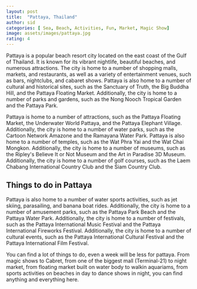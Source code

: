 ```yaml
---
layout: post
title:  "Pattaya, Thailand"
author: sid
categories: [ Sea, Beach, Activities, Fun, Market, Magic Show]
image: assets/images/pattaya.jpg
rating: 4
---
```

Pattaya is a popular beach resort city located on the east coast of the Gulf of Thailand. It is known for its vibrant nightlife, beautiful beaches, and numerous attractions. The city is home to a number of shopping malls, markets, and restaurants, as well as a variety of entertainment venues, such as bars, nightclubs, and cabaret shows. Pattaya is also home to a number of cultural and historical sites, such as the Sanctuary of Truth, the Big Buddha Hill, and the Pattaya Floating Market. Additionally, the city is home to a number of parks and gardens, such as the Nong Nooch Tropical Garden and the Pattaya Park.

Pattaya is home to a number of attractions, such as the Pattaya Floating Market, the Underwater World Pattaya, and the Pattaya Elephant Village. Additionally, the city is home to a number of water parks, such as the Cartoon Network Amazone and the Ramayana Water Park. Pattaya is also home to a number of temples, such as the Wat Phra Yai and the Wat Chai Mongkon. Additionally, the city is home to a number of museums, such as the Ripley's Believe It or Not Museum and the Art in Paradise 3D Museum. Additionally, the city is home to a number of golf courses, such as the Laem Chabang International Country Club and the Siam Country Club.

<h2>Things to do in Pattaya</h2>

Pattaya is also home to a number of water sports activities, such as jet skiing, parasailing, and banana boat rides. Additionally, the city is home to a number of amusement parks, such as the Pattaya Park Beach and the Pattaya Water Park. Additionally, the city is home to a number of festivals, such as the Pattaya International Music Festival and the Pattaya International Fireworks Festival. Additionally, the city is home to a number of cultural events, such as the Pattaya International Cultural Festival and the Pattaya International Film Festival.

You can find a lot of things to do, even a week will be less for pattaya. From magic shows to Cabret, from one of the biggest mall (Terminal-21) to night market, from floating market built on water body to walkin aquariams, from sports activities on beaches in day to dance shows in night, you can find anything and everything here.

<div class="pa-carousel-widget" style="width:100%; height:480px; display:none;"
  data-link="https://www.thrillophilia.com/things-to-do-in-pattaya"
  data-title="Pattaya, Thailand"
  data-description="Cabaret, Mini Siam, Beaches, Nightlife"
  data-delay="3">
  <object data="https://lh3.googleusercontent.com/T6i5V6PnrSVtrFcqDKLeJ8t2jN5Em5uKBR54KLCFEU0eLGXDEIiNOSFlGLFfW3MN1ZXJt2MOoOkQvbSaqEyVV3y4fAWrwrvLJH3P4iJyXiYIHjvxWiOPN3-RnTIYYRJFbd1eVImMs4g=w1920-h1080"></object>
  <object data="https://lh3.googleusercontent.com/pvMyuCysRSmEouVJ6sOkkea3sEdZI_bIUegYlIFcamzZT4KEo10d1WjpwbEB6NFzSpOJDV9YGcsA4zfQHt7f0Eu_XWM5OMKvi4NCkewzaLE56X-3saSXu2UOCVAQjqYc3p7_lPpnWSc=w1920-h1080"></object>
  <object data="https://lh3.googleusercontent.com/lqbmtbykKD0l3B6R2ZMoqhmg6eaaU9yLvEdA8TmzbKxT2xo1Q3AJHapBVHIa4Pv1qSPEjHcH9QA2dDYqvK8kH1r0FQ_3YIunM64VaBJUtHrBRWa6QBJeJClW9-nOKRHuGAXDdMGQQUE=w1920-h1080"></object>
  <object data="https://lh3.googleusercontent.com/u21Dv5fu1As3lvVX77pwIAskwOHccvQ5QjiQabAbicM5X2LyaMVdpvDjcXGFh_Zd1Aa5XUzof8-GVrdUmOSTLBHuqYQAjImiEGGlyQcpJYfQ9NEqXytsS7JC-PFASTuEnkJUYVWTVqk=w1920-h1080"></object>
  <object data="https://lh3.googleusercontent.com/vkAgTJjNZNUHOUaRwpBxR6UFd5gNYjovD5jsJNhYNh0PtjF4pYALR1OYIflO-eBDW010GZXI38S_Uu5-OboxP3n_mbQOnzv0MLdBNRVZ5M8w87g33KXFDZ6WKGxjDrRvJ85OLqoIVFs=w1920-h1080"></object>
  <object data="https://lh3.googleusercontent.com/TszgenJUkGBoyt-ipJFcdfS-kW8Z55-9uBt7uHKRJscp4WAH6QyjCj1S1RosOvdvlP1UPSEPGkaccKUTqp2Zhwb14P5jtYiXswEYjV8Nz_7t8Sh6Uzh3DlgekZbbiUYs1zYdgEW6xZc=w1920-h1080"></object>
  <object data="https://lh3.googleusercontent.com/IR6el2oSwDKnT2GkmAQ-VVQzujpkAXyy7JwnO3CTnZIQQiqfjPbJlKOqsQQbG5DyvlMyFg7Pvk0eYKQzpT4YVKMDpWx0Mkwop_AOWMM0qLD5NgSx29DZrov8d1uR1SmCqFba9IPI5cQ=w1920-h1080"></object>
  <object data="https://lh3.googleusercontent.com/nllnjRKp6c9SWeNegrXum9Zy35VJRjiygZ0OuLifBdeNnxjLa0PVO1axdYtvpF3lzuaiCM_XP-kifcqxBvzZXJUtdMrC_nCsjqD8wpuobV6u6_BUgF3iNe7NU_0AuFjW0lF_-rJNbG4=w1920-h1080"></object>
  <object data="https://lh3.googleusercontent.com/FulOi-HOifXQU_asacDX4tPQ-b7fzDphSfc-oZHxjH-H8L2QCs2-AUbFZ1dMBz0Q62_AH3ciwi0kQLKYsW6EnAoov835BdUdKv2iMI5fPn5dArpemh5ZwUX5lYo31HXUUnbrJHVeioI=w1920-h1080"></object>
  <object data="https://lh3.googleusercontent.com/BsZVFkbhdLGXo-MnrR_RqbSf6lLKUmouIkNrxsQ5uTWkqcUjJtIPzV3aGICAN5sylam-xqjjdU5JWz7BwpbN7V9pPbM2936Chb83JTh4Wm1Uh214I6Qp0wBW0ijnctv_58Xtp_3hUlg=w1920-h1080"></object>
  <object data="https://lh3.googleusercontent.com/ia5wDAQMpaS8gl9woKOvxoskpJ6AA1T82IYNdy7pR9zKHKT_NgF7DBoo_1IGqgmGdBdmkn4rxCLaGr9zPOYg3EF8PTblCt_dAr5QUlAAUHJdMLk5926uJysL_bdAEgTlTg2asl3LLZ4=w1920-h1080"></object>
  <object data="https://lh3.googleusercontent.com/AsJ7gSET11BgXAzmzZFSzZcg6EaedLp-m6aWBT9rqnMoh8sOlkyk5AbTNvN4q8xHFNXt2Fmh0-xSe-Y1HY4qetTdmjd94Ros-kJ8VIHPXf40o98K7ViRIWghp5sqfAyYUNn2HYbcurU=w1920-h1080"></object>
  <object data="https://lh3.googleusercontent.com/plQ1FY14asvwoZJq4mv8RecORCzjRXFQKKmKW_AVYSwhKpcOX1qp0VEDr6LyHHKzwHSphYwW64bmtcFGJcmvwAHxUsXIqZgLpxugn83GY6uakgYfoZV0CBEWM8_hiF_k8WK7ndqv_6U=w1920-h1080"></object>
  <object data="https://lh3.googleusercontent.com/fxbbKnu0aGm-VydFziH3o_Z_QRu0bPieIvLjjLdKxfty9lfRVZ2NPjIPX6luSOuX3Fb7bawAZY_u-cA1JvISfOxbV0lJTgoTp5YuIdZDnvzaMRv0IdkDgeaMCUEbHR19RcKN-ptXbwY=w1920-h1080"></object>
  <object data="https://lh3.googleusercontent.com/QrohYW9MG6eHaF3w1PpoGMFp6Ubse3prYd3psOPcnpmSJtj7HhyrgA7mZzi_E_ZTDPNPRd1m3Bi_CjIDIO5J3jmbu4d3ULd-Dy3MNdwe4xJ_AuADTKOyxMLKOPZF0cz-5H20LbaYcE0=w1920-h1080"></object>
  <object data="https://lh3.googleusercontent.com/j1ht8MmxWt2dsr4xPQEuxQcx0JpTZfaGFUI_dLrpwnBW1u-KGyundYuDSe2FyUq-0CZj6EBmQKLDzmp55MYzoJU8KH0tl9HwKO5vZPvZzhTPJ3Fvpkzb2yG6AXXmG8wZbfITLwDvycE=w1920-h1080"></object>
  <object data="https://lh3.googleusercontent.com/NTEmnIgZ7oH5srPTnva29MoUi4U2GAsqFYNd3PPQ97IQBEyKQ30U9Gmxmj_O3g89W6i_a81ebMkTfdXn0pJOvM6JaYW9S_ZTfJoOxaEQSNI6b9ZJuq6vAcF-s0_9BfuxTyvS0CMGoOA=w1920-h1080"></object>
  <object data="https://lh3.googleusercontent.com/cGtXEsChWynmAdRAB3jszOLjEdyzvVVJgWAX1eHeJM9U8CafaimE3_mgy9wop-GMUCs0C4DCigaLDcihkVnlDvTLtsXcYoZJ8bLuovwTab_sLfAixrFn-1-V5ECIHpDFgdUBUwXfIlw=w1920-h1080"></object>
  <object data="https://lh3.googleusercontent.com/qfm7oKlbAAsl9_ZkpHDGlkbmYX_9zpD7DzindFw0tWvLZoUP9VIOtn-8QN5_wgVlzyeCurfpkFWE7zcOSqeBpP7oxevDAMDsZ0TNeV9_nT8x1Ih7oXtexvUNFx1WjglYwB2aN53E8TU=w1920-h1080"></object>
  <object data="https://lh3.googleusercontent.com/HFiAHl-_-WERRs3OtFCSC4gBSxGC1g2L7PIPUZQXk1KZxrB3shF6FZyYSE-ElbgoGrXaVwTU9BLDhRwLi71aOaZ3I1gSRFt1CkeCN2nJwXvD0168_OUF7I2MjBtmOx-wE2RDY_efXes=w1920-h1080"></object>
  <object data="https://lh3.googleusercontent.com/XRHiv2JfvbXekKkfNdqbY8TucK4uEUgPWeCavjG5GwwXtdJ8wqJ-VoTwszFPp7lr5XzjeQMUoRci58AguXQSj1WHazthJCxtADKhVUDlNdFh4doIhM5pBvCJXlDcU8TdX6iW5RHgfS8=w1920-h1080"></object>
  <object data="https://lh3.googleusercontent.com/ZVNo4-u7rK-cJ0XNGyJEAzghEhiUWYlMGtpRzM7aLxlKjobTmqeCHcjNLh5ZQrfWuCNcs_iXs-U9DSLnjQriPKUEnCukC0N85t1P8p7CUTUFPiJx2my2pEiowC-vycIAi702RgBRrq4=w1920-h1080"></object>
  <object data="https://lh3.googleusercontent.com/IY5e2ezBvkUue1GrY4FSNswTuk9AYtnEl9f010s5p3gyOaBl-JXx6BE9aNME5dZa5pqvCspjakfM2Hdar42gC3wSd-FE9c7WA1g794pR2Ry7BVsOXFAyiSUVCah9_kzVMcAywQLD-vk=w1920-h1080"></object>
  <object data="https://lh3.googleusercontent.com/1VOl9ZgmIZ0IyymmYxf6VHYmSPpXLc9jvNV5GOngruGaEEXNe6ko2YYJwQ1ex5NBr8gfBsYRglYb8QjDud-vjGT_CROFSjJTD3ItGR5R9y8YL9-wB5TYv-VOV5sttc1mOm9nH3Cofa0=w1920-h1080"></object>
  <object data="https://lh3.googleusercontent.com/ub5kG0uxYQYw98PmLhXdbZPeu12sd3muO0ml8Zv0BAxnFdP2fPcnB_D1psbo5vmHlmGkZvxgdYaB8RTcGRn2E1vTs8W0svad3sExJrnl_rGffM3Oa0rafCakBbIWMUsXK-mN-3oZtEk=w1920-h1080"></object>
  <object data="https://lh3.googleusercontent.com/9eDNa-1ds91PMN_8wS6TzwLFnde9YTwM4i2q_PDCquNW7vjPRWRC9qTv2us0nUWgxYieYt5u49MJud1XZMcYfjIfwrEfgYmZPGquqI9Oh1_Hx1jpIiFcRh9Iy1qfccLhfRAngqY75Mc=w1920-h1080"></object>
  <object data="https://lh3.googleusercontent.com/eZdFYsgwN8ppUG8rHq5j7zCO6d7O7NBFvYeiFnq4eZVXRhf133J9u6Sg7vH407YEY5wLsuUdf9CNd59Ru2aEKc2wzjALsYrbj5giEGb45riBVdkdBaNziHkW6Fff1OOpXc2b0fi-2DE=w1920-h1080"></object>
  <object data="https://lh3.googleusercontent.com/kpkB9ryxUbHm0Qb29BWQEbmkLrpQmZ5PEC1uxd3duC2pVd9GdlQPFbQf7ZKwGkdhG4C2ntEnRuCgECewA8c9EZI9UaV8nvKy4zokZij2w26U31AqMjQ50R3bs_FrZ9bbQDGNCYNCzSU=w1920-h1080"></object>
  <object data="https://lh3.googleusercontent.com/Dnga9QSB34gfh7L0TSyuiU-gCY8MY1IJ8rk-Y0Xl4InDD0DzViJ1sY-LhN4ZO5Tj8GkC0AwMc7y0CCJEZkcAOsCmlYvnkQQDl32mQQTd2NY9t4e9kZj9B2SeN0BifOXXWSZ798kqfNI=w1920-h1080"></object>
  <object data="https://lh3.googleusercontent.com/YuGzcmxHmrM5ymDbUAzt6W98ii1njq3I2B-ORPUvNP0k521xmJXndgHfK5981Bp3SL5emGyW2OEn9kTSFvPEc-FFonbYwJll4geYs856ZAk5ykulzzOyNamq_OFfkIEW8vnsWL-hJnI=w1920-h1080"></object>
  <object data="https://lh3.googleusercontent.com/TbAnrzMkVcfaOS_iMHy_-SchuEsB0g92TKTCCVlfgoKupCspooDd3unnJONOaTMv06kXPLEv5cGu5RiyKSdlKZb-V_jbzYCiXTal8aVtB3akmB2XUbYeINtHhO_na8Y8JA80UoXRiY8=w1920-h1080"></object>
  <object data="https://lh3.googleusercontent.com/x90SUftHDqPxPXxm6bIfAnayknMh308pA5nLCbInxKlJZ8K7PYg3BsIO0NidKH7ABJekwiJo57sXCX7Z1Fnvr5HVeIJFOWlM__C-rQLZDSVZ0ik5XyEgK2uS77xcHDy7Ohl6IyQYpEI=w1920-h1080"></object>
  <object data="https://lh3.googleusercontent.com/BdjNzsqaMKf6pWKDq3QINW1rfTS1j9WJeoQRYVgY-h33iflpiiVb0TUwJulNwEMFcU6h-L7MWAgwmLwsGxH-O72xRuQ3RqSNtw0hQagA-Jhg0rfhHG-cCxnDshaNXFXvk18_wbeNLCk=w1920-h1080"></object>
  <object data="https://lh3.googleusercontent.com/sNJxrGyYOAq1rdYKW-1csbg0DzeKCwFeIg9LlGNFRsKR7XlV48lhAGFhfUx0IXyYNrQWN4CIBHvoXjjd_VBI5GwaJy276O5ZRM__teiC5bu1ZH8zjNmxiv5qqHqWaEqnQH-vJ-0jXQY=w1920-h1080"></object>
  <object data="https://lh3.googleusercontent.com/4uM8aIyJ9hsH9fhj2mHa9179eizjua2P3OCxUEPLEVyMZXz7vjDE_sibg_loTXARzIQY4mWkEYLAwdkeowb-OKuO5w2QqGs64kNPnGimb6gu9J1dam9q2okzZKcMyIiQELEYM4vvF7A=w1920-h1080"></object>
  <object data="https://lh3.googleusercontent.com/B9gfekLzy-lqYpnYb1OmvEZ78Qk-JFlojUQ-7T-wNbk3NOUSb6AO5XM7fc3hIOKTYE8LFocaNcuSGM-uYrtw0kkjyZJYxSMCt4E30s4jxUd0oh37fIpkv4OoqkYoZPpKefRa_OOWqYY=w1920-h1080"></object>
  <object data="https://lh3.googleusercontent.com/XQFsdSDBkCx34eY0NnHY_ci6n482U_VJZsQdxbC6ydNOpMIGIW0bIrBe9pZylkpR0zBupzWBz67Oxe5yxOVZsSHMwJYUqjg3djRIaQXj9HSct1-A5Vp9BHONud7wSfidb_3HeSyCXtc=w1920-h1080"></object>
  <object data="https://lh3.googleusercontent.com/hLQ0-VJAvHF9J6D8rpTt32eb84Jz7oUCCQebX82VybkVG-xsM_8kr9_6RFwFQjwedl5VVvP4yyVcLBdA8mTZherMgJ6VCkerFGLA09WoMiVGQsp5e7f02XhwhGBw2X_8ZRIv96F7V08=w1920-h1080"></object>
  <object data="https://lh3.googleusercontent.com/ZiLvIAJI2xzInjfHZhob1kPOTfdXv7NstaOjlEUKKRVam89s1g_U7T3zKrsABsKTH_hpsLG8r2NQovubTLj-uhaCWkGGY8UB0gme7Fm1a9CqMkZCL_KBqaL29cOLMpjUjn4jh7KakWo=w1920-h1080"></object>
  <object data="https://lh3.googleusercontent.com/NbHhcXhkdxP8mbdAVIn4_-gCbTLfo2PVb7EYCNqY6s4uL5h8Nd9OY3_WOqx-A8u5ql4iAWKt7jUkmnBp-pdSXxVHnPbBAEkI7wjnrNgGhH6jdoCxPYWw-Znyw74ngXVgoueyOzCW4Lg=w1920-h1080"></object>
  <object data="https://lh3.googleusercontent.com/sscZ0NyjxV8-rAvhVkaGFwYtNhrqheJ9LZaz4oPCa7wLULRPwYsIUEiaOG885gqKVFBWrQqmsaGODP91tTuHEP_nbIVK_ePclYYzUW0dJ2VmsTEFDZOiOH2erjC2DF2dWw3zlnhGc0g=w1920-h1080"></object>
  <object data="https://lh3.googleusercontent.com/o_IQ2KVMTNIBkPcfW5dh8cCCN4rnqa3WkhfRiQNucdOBitwVyqJaUA5ANVkwkxQ3x4skMhk-qtaKoUhO-icZhhruRIM8f6aW-solSu0wYtP2_--IUsuUqUmtfNEYLoWtPvDtjBLb7SE=w1920-h1080"></object>
  <object data="https://lh3.googleusercontent.com/DMbLIQZ1lWt1mKA6AXePnHmWsdzEU78ZaQ_s1eJmL5O1PZns0_4-iUgTJ4rheTOrmjFDTqXU9KlH7Ew98cbKfAWCmiZPkkIOKDBwQsJ52-Jr-0enPDAE5w0twqF03nw_r6jCCqDZgzs=w1920-h1080"></object>
  <object data="https://lh3.googleusercontent.com/_9IDkhfcoWBD8oeP0izcJ8nXy8ZzNTrAaYprhTZTOG6vCu-z5cQ8vknkZAbOh0TMsv_anx2Ak9GsJC6z40hCDOvakpVZsZ818rAOYv41hwdURpN7U9PYfq69qPRzApHM4rEELlad1jE=w1920-h1080"></object>
  <object data="https://lh3.googleusercontent.com/Z3ziDveynJ-wEomcIDamnUoLZr5RNg8QeYfG7B0f07oJoVoAR8D_O4PfKO-AA0Unk3Izg6DCk9qFbIWTwHwPRR9cno4PpgtLMWq6XWPWLLO4ehcSz2SSWT8AVKJc9q8yq6lYRuTnAcU=w1920-h1080"></object>
  <object data="https://lh3.googleusercontent.com/Wfuw59i3l78A5mV58qIUBWlWusqlL-bosdKqeeI8_WX2Bc7CuGrVHAx4pRKhZLxDHSJJ1LUGbVnlGHdheoJhnil6vnRolE70fPSAul0Kwy_eJa4fHw9G69NRtMzHTUqdtGYBvI8qK5o=w1920-h1080"></object>
  <object data="https://lh3.googleusercontent.com/3VR8bzf0YMxRywMVlKx7in86CYT1xGgWP418XSXri1re5ZwiIhrEmw2VxvN6La5E-jq3xZq83D3vYTWYKK_a7tlnNmBpU8ow7857pcFYZQXBZien_cLXiBJi3VUvM2KfArUC90wdnqE=w1920-h1080"></object>
  <object data="https://lh3.googleusercontent.com/ZQvvWtS8egCF875Up0D4A-MWJrn4wtqCyv6ljpNU_QDNKCWqP3oIYPIJDSca4ESiw1PZaiODChxT_swBnoRwn6jp8SIkKAhIgAgcrlAE_P_LggflIBoLjy2y8eIzlG3qhBisu2ww4FU=w1920-h1080"></object>
  <object data="https://lh3.googleusercontent.com/CDPGR0WhmOOyO1RjhVobp4c9eal92Kc9UUiIVGRkuJPmPeDpFdl_9dgIvtM0ALVV2vAsdb29qw7u4NDbyJ8LGZWcTwxRxLUZts02NmY52_tPpNeDGsPZeE3EilrSWkqYfveYZ-YN20E=w1920-h1080"></object>
  <object data="https://lh3.googleusercontent.com/ZHGuYtKu3ZjWPgzjjCTEtprau8iUQOBB8T1nVUgpexqfHt-dIK6dxGGLvX27JiarDHqOK6QVATQsRpO3YMKskPsTWNnrWBfpdxnqA8tnNSsPg3AbKTKCbpNaQrDVPGYFDnwT4YTcoKc=w1920-h1080"></object>
  <object data="https://lh3.googleusercontent.com/Hm6FIs_InUTaCTbVGkUeXGdIjqXyv0PfkQjG0KJEXF6Czf5TubblFUazG3C7_zRh0J7eaiVdEtz0qa1xpJ-UMrksTksKh8qSGBLOfP4Nlxcp1DoZKnx5ycyCNK_SdwdwtPLDah9VlTA=w1920-h1080"></object>
  <object data="https://lh3.googleusercontent.com/7DJqobf_L6V_u_rIO8lH_1gv5J8EMJrqtpz1OXtAKSi9UN9WSunDUKJBEy4EsGZYD9xlWisH8IVER9wD3ONbfLLjRnlbkdcDWTaO3MgUYeIBJKR1aTf5ZM1uuXXRPV-XZRYN4_ImlFQ=w1920-h1080"></object>
  <object data="https://lh3.googleusercontent.com/Y0pTrFrvzb9hiRxdvSe0ZIZXofrWz6blzLqw2E-_1E1p15DNGxFutLFU_HgVzjae5OkMiWWPeJKFlMc96dKH0CnwwXyqQBR2Ny2nBPppQp35wZTSN53wCDp1G7DlK0kS-MvKhC9QyfQ=w1920-h1080"></object>
  <object data="https://lh3.googleusercontent.com/84QmkvTTO3SL4HeuadFVUPdtpA5rS_lJcoe_g3ee_Wll_-kSZDoH9Tt-dXCiyboe6iOQKsRsM5IHEdcBmn01E0a4Ja_FaYSarwNeZJUXKHccZFaK0-171zvgyj4_yg8XH9aFaKk_ZSE=w1920-h1080"></object>
  <object data="https://lh3.googleusercontent.com/KzdDqpjIPgth4F6fWmUwQNrRFF75X-mHu9oLVW67kiyLLuq-DXOQFv1gmhX0QIe5dRIWokZrFw3-Bnaslebnz0_5IS2vNGaJuHjW89KNxG0XIH6fNGouR4Ywv3zBSdFAtobWhanbK3Q=w1920-h1080"></object>
  <object data="https://lh3.googleusercontent.com/HEvU3RrdgV_bj8lWk5V0D8AHPUFZgkhrVNBfDrjJAigYD1FunYyWPyehL1Zqbvl8zD7RMFq07BSx2jRrvziNV5lXbqDGZUQvo4nqavfm3-W7dB5Uonq3wttOmmUFCComjGHKsWxSVyE=w1920-h1080"></object>
  <object data="https://lh3.googleusercontent.com/JkuFItLzDay0ZukPyMUmmsY6U8miLE7REtZOlpt1-Jy8zXKZIIihCst7jt-2DgQG3y2NG_OjNK3Juw-JoNy5xpqTxvCQbo2bIK1OaE8nhHxi2vssjz1Zfp1h5qjfRxZKJHRPZr5v9Zc=w1920-h1080"></object>
  <object data="https://lh3.googleusercontent.com/OcCg_bhNaMtjhxJyJ9UwNDGeBPNN8XBMC-tlEu0fxvArc3R_yo7bZfxlOkAWTa2husWFUoZRy6wLNsgojzYn2Go__3iViwBgYpmX-tBRxCd0iujYGLeGxC_N4YsUEEE_GGKCJ0jdBlI=w1920-h1080"></object>
  <object data="https://lh3.googleusercontent.com/-Gd6BiWzRkshzkR90px5yfjc6Y632x3fqtE5M6qOaD5Xn73ZNygr7yknMUEJtRAifP0C-gwvq_rYIrCf1XM6Uy9rMZskjbMovfN9c7NL9VKC-pwX_FLdKTG0GzFnJbILP_CNzTIsCUQ=w1920-h1080"></object>
  <object data="https://lh3.googleusercontent.com/XlDW0-8GqMdcaf71HsbcpjMAHopOJWSgUU1LxSeIz_NLKFJFZ0yV84noPtVnL8y9Va8keToo8f41xAy5WwPVP9XU2umpctH9r8AtIfkHNZNprNQsnRRxtCslatRBnWvhIMGUuxNf-00=w1920-h1080"></object>
  <object data="https://lh3.googleusercontent.com/0F7EgRZ6qCkKU1sh9gdIt2WA4ahezcmHCqCYm184CKUaiLDcnMgYkxISvfN547wPJK-1PoY8bJ0Q4VqRo_XB4s_I15WSc5DgvJtFnQzukBrjsLRbdG003Zi_yoRyP6HpdhFSf2e9Dfs=w1920-h1080"></object>
  <object data="https://lh3.googleusercontent.com/UR8MfYcFtFU9RlDckwVaj3jkCno7EVfh9XtwcJy8kzIR3dINZX55hPJxV-bS4QYAy6Lc26A3P7A0Bb9XLbVpezsQ4rd2pQdB42PFWNTlmEodtiUlQCjLdU2e5qkuy0GQgkg3dGSxVts=w1920-h1080"></object>
  <object data="https://lh3.googleusercontent.com/IY8Pwi9S1Dw2rBmL7ZbjGMB7ZuGL96pWeT8lVaLHZJ7jfdz101BvaSGGHKB8Ag2kEOoKM-2VZ_h-pL5uTJv-FXbPoU6k8JusGd_a0nZS_GkzpXMAyQdiDQptZhJH73pimYhp4Jxi9S4=w1920-h1080"></object>
  <object data="https://lh3.googleusercontent.com/LD9S3LpQwjzuncASYY8N7D1226avLNOo-HKq4CEjn1F88EzmhnFqXO-JgzIo97VkOUqkMV9v0SErmB2tGQcGU48GNnUtgcBZBLHSA4Fm1YwZGF5kSS05vWAo2_KFqs2iy8JPyIU4068=w1920-h1080"></object>
  <object data="https://lh3.googleusercontent.com/8Y1FfChlw0jZDvzO1r0xjw-40pu-1T7FbGlFi0EAxsWTekYbbxAkb4JKGiF2z609GfR7v0LofK4P3BeXYkDuH3gD7sAldiYbcssFNfH1zpLAF0xHan_uTXxeKj5NDMk56o37hoXk_lg=w1920-h1080"></object>
  <object data="https://lh3.googleusercontent.com/XPRE2DPqcjMhB_rWhhVQQbeEkhVZGWlWjCnAUiLSqZbUcKawZ2PhrdVtau0btuPgTcXqW4FfQokUu2FnNJY4XbboQFlyDii1o7qRMbpX-vygo7rqkSZnhMBrKonXYB8TTXM8ldZtdVI=w1920-h1080"></object>
  <object data="https://lh3.googleusercontent.com/Mk1snTF-ucqRb8EayoQ9vGikeehPQ0gNafXT43Cd1W4tiZDBTZ9Gx7C_BnVblFAMt8aO5uH746_wxf9zH5_h86ADrKe2M5HWRAVNG-3JKmMAzgFqns4CA-11zF3Zo6umzkuHa7Yrzfs=w1920-h1080"></object>
  <object data="https://lh3.googleusercontent.com/wcJQZD2lZhUrHYWnhVZUtsuhAayzNf75Ezt-lNYaoTkcsDxri1DESxsUdkhc6Z-UYP3SbeH3ngfO9XlzPNEcsiZTd2GA7f2kXI-nkkGQhEy_DGZK3LOECr3szNP8FA3fqgJ-I9L0iJQ=w1920-h1080"></object>
  <object data="https://lh3.googleusercontent.com/e14FZS_RSWefxp3y0gLn6RfdDOz5nI4GJrMXE-aXu1Og47683dHCw-CMlkXPkwqPNF1ZllctGgrWAKGSYEYSiEx4rNmwSdD9JLhhwiONm25tvvB-YMZRAaNyiRQVZ_YAR6QNwXf-mJ0=w1920-h1080"></object>
  <object data="https://lh3.googleusercontent.com/YbcvrLSJwFA77WKYMbv3buR5AHB5jZfsfi8Vo_qpACNL_CvJdPDXeLh741JJ9hqne_Ugc7nBk1tBcdPO6JWo3vpr_4IvfjXyimrRUptgF-62FMnb0HAXD6giY2GfS2AzbVlHbjOAChY=w1920-h1080"></object>
</div>
